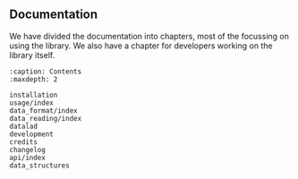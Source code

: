 ```{include} ../../README.md
```
## Documentation

We have divided the documentation into chapters, most of the focussing on using the
library.
We also have a chapter for developers working on the library itself.

```{toctree}
:caption: Contents
:maxdepth: 2

installation
usage/index
data_format/index
data_reading/index
datalad
development
credits
changelog
api/index
data_structures
```
